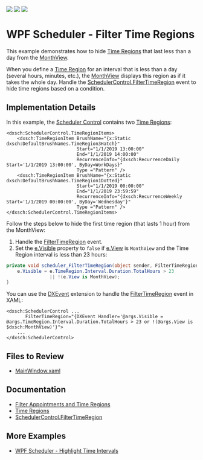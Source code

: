 <!-- default badges list -->
![](https://img.shields.io/endpoint?url=https://codecentral.devexpress.com/api/v1/VersionRange/242986561/22.2.2%2B)
[![](https://img.shields.io/badge/Open_in_DevExpress_Support_Center-FF7200?style=flat-square&logo=DevExpress&logoColor=white)](https://supportcenter.devexpress.com/ticket/details/T865247)
[![](https://img.shields.io/badge/📖_How_to_use_DevExpress_Examples-e9f6fc?style=flat-square)](https://docs.devexpress.com/GeneralInformation/403183)
<!-- default badges end -->

# WPF Scheduler - Filter Time Regions

This example demonstrates how to hide [Time Regions](https://docs.devexpress.com/WPF/401378/controls-and-libraries/scheduler/time-regions) that last less than a day from the [MonthView](https://docs.devexpress.com/WPF/119207/controls-and-libraries/scheduler/views/month-view).

When you define a [Time Region](https://docs.devexpress.com/WPF/401378/controls-and-libraries/scheduler/time-regions) for an interval that is less than a day (several hours, minutes, etc.), the [MonthView](https://docs.devexpress.com/WPF/119207/controls-and-libraries/scheduler/views/month-view) displays this region as if it takes the whole day. Handle the [SchedulerControl.FilterTimeRegion](https://docs.devexpress.com/WPF/DevExpress.Xpf.Scheduling.SchedulerControl.FilterTimeRegion) event to hide time regions based on a condition.

## Implementation Details

In this example, the [Scheduler Control](https://docs.devexpress.com/WPF/114881/controls-and-libraries/scheduler) contains two [Time Regions](https://docs.devexpress.com/WPF/401378/controls-and-libraries/scheduler/time-regions):

```xaml
<dxsch:SchedulerControl.TimeRegionItems>
    <dxsch:TimeRegionItem BrushName="{x:Static dxsch:DefaultBrushNames.TimeRegion3Hatch}"
                          Start="1/1/2019 13:00:00"
                          End="1/1/2019 14:00:00"
                          RecurrenceInfo="{dxsch:RecurrenceDaily Start='1/1/2019 13:00:00', ByDay=WorkDays}"
                          Type ="Pattern" />
    <dxsch:TimeRegionItem BrushName="{x:Static dxsch:DefaultBrushNames.TimeRegion1Dotted}"
                          Start="1/1/2019 00:00:00"
                          End="1/1/2019 23:59:59"
                          RecurrenceInfo="{dxsch:RecurrenceWeekly Start='1/1/2019 00:00:00', ByDay='Wednesday'}"
                          Type ="Pattern" />
</dxsch:SchedulerControl.TimeRegionItems>
```

Follow the steps below to hide the first time region (that lasts 1 hour) from the MonthView:

1) Handle the [FilterTimeRegion](https://docs.devexpress.com/WPF/DevExpress.Xpf.Scheduling.SchedulerControl.FilterTimeRegion) event.
2) Set the [e.Visible](https://docs.devexpress.com/WPF/DevExpress.Xpf.Scheduling.FilterTimeRegionEventArgs.Visible) property to `false` if [e.View](https://docs.devexpress.com/WPF/DevExpress.Xpf.Scheduling.FilterTimeRegionEventArgs.View) is `MonthView` and the Time Region interval is less than 23 hours:

```cs
private void scheduler_FilterTimeRegion(object sender, FilterTimeRegionEventArgs e) {
    e.Visible = e.TimeRegion.Interval.Duration.TotalHours > 23
                || !(e.View is MonthView);
}
```

You can use the [DXEvent](https://docs.devexpress.com/WPF/115778/mvvm-framework/dxbinding/dxevent) extension to handle the [FilterTimeRegion](https://docs.devexpress.com/WPF/DevExpress.Xpf.Scheduling.SchedulerControl.FilterTimeRegion) event in XAML:

```xaml
<dxsch:SchedulerControl ...
       FilterTimeRegion="{DXEvent Handler='@args.Visible = @args.TimeRegion.Interval.Duration.TotalHours > 23 or !(@args.View is $dxsch:MonthView)'}">
    ...
</dxsch:SchedulerControl>
```

## Files to Review

* [MainWindow.xaml](./CS/DXSample/MainWindow.xaml) 

## Documentation

* [Filter Appointments and Time Regions](https://docs.devexpress.com/WPF/401646/controls-and-libraries/scheduler/filter-appointments-and-time-regions)
* [Time Regions](https://docs.devexpress.com/WPF/401378/controls-and-libraries/scheduler/time-regions)
* [SchedulerControl.FilterTimeRegion](https://docs.devexpress.com/WPF/DevExpress.Xpf.Scheduling.SchedulerControl.FilterTimeRegion)

## More Examples

* [WPF Scheduler - Highlight Time Intervals](https://github.com/DevExpress-Examples/wpf-scheduler-highlight-time-intervals)
